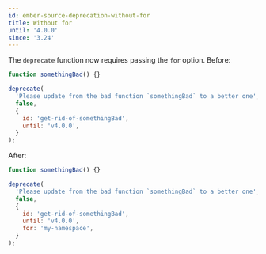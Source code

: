 ```yaml
---
id: ember-source-deprecation-without-for
title: Without for
until: '4.0.0'
since: '3.24'
---
```


The `deprecate` function now requires passing the `for` option. Before:

```js
function somethingBad() {}

deprecate(
  'Please update from the bad function `somethingBad` to a better one',
  false,
  {
    id: 'get-rid-of-somethingBad',
    until: 'v4.0.0',
  }
);
```

After:

```js
function somethingBad() {}

deprecate(
  'Please update from the bad function `somethingBad` to a better one',
  false,
  {
    id: 'get-rid-of-somethingBad',
    until: 'v4.0.0',
    for: 'my-namespace',
  }
);
```
